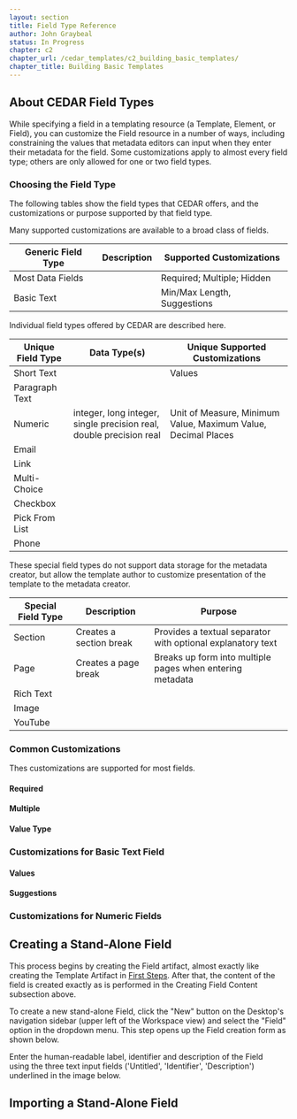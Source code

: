 ```yaml
---
layout: section
title: Field Type Reference
author: John Graybeal
status: In Progress
chapter: c2
chapter_url: /cedar_templates/c2_building_basic_templates/
chapter_title: Building Basic Templates
---
```





## **About CEDAR Field Types**

While specifying a field in a templating resource (a Template, Element, or Field), 
you can customize the Field resource in a number of ways,
including constraining the values that metadata editors can input 
when they enter their metadata for the field. 
Some customizations apply to almost every field type; 
others are only allowed for one or two field types.

### Choosing the Field Type

The following tables show the field types that CEDAR offers, 
and the customizations or purpose supported by that field type.

Many supported customizations are available to a broad class of fields. 

| Generic Field Type | Description | Supported Customizations |
| --------- | ----- | -------------- |
| Most Data Fields |  | Required; Multiple; Hidden |
| Basic Text |  |  Min/Max Length, Suggestions  |


Individual field types offered by CEDAR are described here.

| Unique Field Type | Data Type(s) | Unique Supported Customizations |
| --------- | ----- | -------------- |
| Short Text |   | Values  |
| Paragraph Text |   |   |
| Numeric   |  integer, long integer, single precision real, double precision real |  Unit of Measure, Minimum Value, Maximum Value, Decimal Places  |
| Email |   |   |
| Link |   |   |
| Multi-Choice |   |   |
| Checkbox |   |   |
| Pick From List |   |   |
| Phone |   |   |

These special field types do not support data storage for the metadata creator,
but allow the template author to customize presentation of the template
to the metadata creator.

| Special Field Type | Description | Purpose |
| --------- | --------- | ------- |
| Section | Creates a section break | Provides a textual separator with optional explanatory text  |
| Page | Creates a page break | Breaks up form into multiple pages when entering metadata |
| Rich Text |   |   |
| Image |   |   |
| YouTube |   |   |


### Common Customizations

Thes customizations are supported for most fields.

#### Required

#### Multiple

#### Value Type

### Customizations for Basic Text Field

#### Values

#### Suggestions


### Customizations for Numeric Fields



## **Creating a Stand-Alone Field**

This process begins by creating the Field artifact, 
almost exactly like creating the Template Artifact in <a href="">First Steps</a>. 
After that, the content of the field is created exactly as is performed 
in the Creating Field Content subsection above.

To create a new stand-alone Field, 
click the "New" button on the Desktop's navigation sidebar
(upper left of the Workspace view) and
select the "Field" option in the dropdown menu. 
This step opens up the Field creation form as shown below. 

Enter the human-readable label, identifier and description of the Field  
using the three text input fields ('Untitled', 'Identifier', 'Description') 
underlined in the image below. 

## **Importing a Stand-Alone Field**



